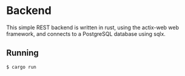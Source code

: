 # Backend

This simple REST backend is written in rust, using the actix-web web framework, and connects to a PostgreSQL database using sqlx.

## Running

```
$ cargo run
```